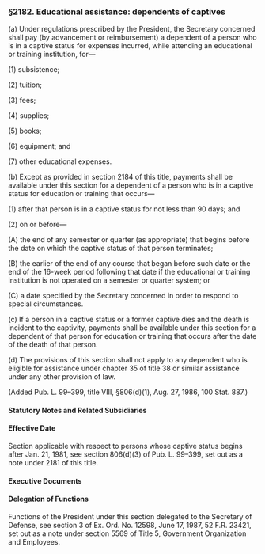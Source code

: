 ### §2182. Educational assistance: dependents of captives ###

(a) Under regulations prescribed by the President, the Secretary concerned shall pay (by advancement or reimbursement) a dependent of a person who is in a captive status for expenses incurred, while attending an educational or training institution, for—

(1) subsistence;

(2) tuition;

(3) fees;

(4) supplies;

(5) books;

(6) equipment; and

(7) other educational expenses.

(b) Except as provided in section 2184 of this title, payments shall be available under this section for a dependent of a person who is in a captive status for education or training that occurs—

(1) after that person is in a captive status for not less than 90 days; and

(2) on or before—

(A) the end of any semester or quarter (as appropriate) that begins before the date on which the captive status of that person terminates;

(B) the earlier of the end of any course that began before such date or the end of the 16-week period following that date if the educational or training institution is not operated on a semester or quarter system; or

(C) a date specified by the Secretary concerned in order to respond to special circumstances.

(c) If a person in a captive status or a former captive dies and the death is incident to the captivity, payments shall be available under this section for a dependent of that person for education or training that occurs after the date of the death of that person.

(d) The provisions of this section shall not apply to any dependent who is eligible for assistance under chapter 35 of title 38 or similar assistance under any other provision of law.

(Added Pub. L. 99–399, title VIII, §806(d)(1), Aug. 27, 1986, 100 Stat. 887.)

#### **Statutory Notes and Related Subsidiaries** ####

#### Effective Date ####

Section applicable with respect to persons whose captive status begins after Jan. 21, 1981, see section 806(d)(3) of Pub. L. 99–399, set out as a note under 2181 of this title.

#### **Executive Documents** ####

#### Delegation of Functions ####

Functions of the President under this section delegated to the Secretary of Defense, see section 3 of Ex. Ord. No. 12598, June 17, 1987, 52 F.R. 23421, set out as a note under section 5569 of Title 5, Government Organization and Employees.